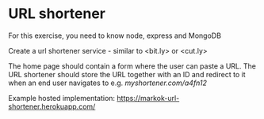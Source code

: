 # URL shortener

For this exercise, you need to know node, express and MongoDB

Create a url shortener service - similar to <bit.ly> or <cut.ly>

The home page should contain a form where the user can paste a URL. The URL shortener should store the URL together with an ID and redirect to it when an end user navigates to e.g. _myshortener.com/a4fn12_

Example hosted implementation: <https://markok-url-shortener.herokuapp.com/>
